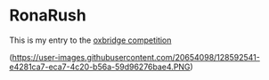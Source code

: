 # RonaRush
This is my entry to the [oxbridge competition](https://www.oxbridgemalaysia.org/academic-exploration-competition/)

(https://user-images.githubusercontent.com/20654098/128592541-e4281ca7-eca7-4c20-b56a-59d96276bae4.PNG)
